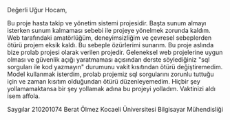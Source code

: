 Değerli Uğur Hocam,

Bu proje hasta takip ve yönetim sistemi projesidir. Başta sunum almayı isterken
sunum kalmaması sebebi ile projeye yönelmek zorunda kaldım. Web tarafındaki amatörlüğüm, 
deneyimsizliğim ve çevresel sebeplerden ötürü projem eksik kaldı. Bu sebeple özürlerimi
sunarım. Bu proje aslında bize prolab projesi olarak verilen projedir. Geleneksel web
projelerine uygun olması ve güvenlik açığı yaratmaması açısından derste söylediğiniz
"sql sorguları ile kod yazmayın" durumunu vakit kısıtından ötürü değiştiremedim.
Model kullanmak isterdim, prolab projemiz sql sorgularını zorunlu tuttuğu için ve 
zaman kısıtım olduğundan ötürü düzenleyemedim. Hiçbir şey yollamamaktansa bir şey 
yollamak adına bu projeyi yolladım. Vaktinizi aldı isem affola.

Saygılar
210201074
Berat Ölmez
Kocaeli Üniversitesi
Bilgisayar Mühendisliği
